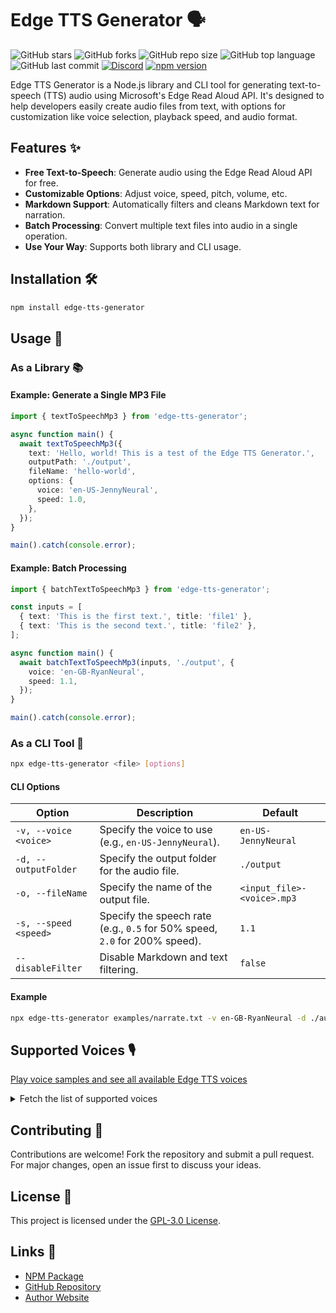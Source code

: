 # Edge TTS Generator 🗣️

![GitHub stars](https://img.shields.io/github/stars/travisvn/edge-tts-generator?style=social)
![GitHub forks](https://img.shields.io/github/forks/travisvn/edge-tts-generator?style=social)
![GitHub repo size](https://img.shields.io/github/repo-size/travisvn/edge-tts-generator)
![GitHub top language](https://img.shields.io/github/languages/top/travisvn/edge-tts-generator)
![GitHub last commit](https://img.shields.io/github/last-commit/travisvn/edge-tts-generator?color=red)
[![Discord](https://img.shields.io/badge/Discord-Voice_AI_%26_TTS_Tools-blue?logo=discord&logoColor=white)](https://discord.gg/GkFbBCBqJ6)
[![npm version](https://badge.fury.io/js/edge-tts-generator.svg)](https://www.npmjs.com/package/edge-tts-generator)  


Edge TTS Generator is a Node.js library and CLI tool for generating text-to-speech (TTS) audio using Microsoft's Edge Read Aloud API. It's designed to help developers easily create audio files from text, with options for customization like voice selection, playback speed, and audio format.

## Features ✨

- **Free Text-to-Speech**: Generate audio using the Edge Read Aloud API for free.
- **Customizable Options**: Adjust voice, speed, pitch, volume, etc.
- **Markdown Support**: Automatically filters and cleans Markdown text for narration.
- **Batch Processing**: Convert multiple text files into audio in a single operation.
- **Use Your Way**: Supports both library and CLI usage.

## Installation 🛠️

```bash
npm install edge-tts-generator
```

## Usage 🚀

### As a Library 📚

#### Example: Generate a Single MP3 File

```typescript
import { textToSpeechMp3 } from 'edge-tts-generator';

async function main() {
  await textToSpeechMp3({
    text: 'Hello, world! This is a test of the Edge TTS Generator.',
    outputPath: './output',
    fileName: 'hello-world',
    options: {
      voice: 'en-US-JennyNeural',
      speed: 1.0,
    },
  });
}

main().catch(console.error);
```

#### Example: Batch Processing

```typescript
import { batchTextToSpeechMp3 } from 'edge-tts-generator';

const inputs = [
  { text: 'This is the first text.', title: 'file1' },
  { text: 'This is the second text.', title: 'file2' },
];

async function main() {
  await batchTextToSpeechMp3(inputs, './output', {
    voice: 'en-GB-RyanNeural',
    speed: 1.1,
  });
}

main().catch(console.error);
```

### As a CLI Tool 🔧

```bash
npx edge-tts-generator <file> [options]
```

#### CLI Options

| Option                | Description                                                                | Default                    |
| --------------------- | -------------------------------------------------------------------------- | -------------------------- |
| `-v, --voice <voice>` | Specify the voice to use (e.g., `en-US-JennyNeural`).                      | `en-US-JennyNeural`        |
| `-d, --outputFolder`  | Specify the output folder for the audio file.                              | `./output`                 |
| `-o, --fileName`      | Specify the name of the output file.                                       | `<input_file>-<voice>.mp3` |
| `-s, --speed <speed>` | Specify the speech rate (e.g., `0.5` for 50% speed, `2.0` for 200% speed). | `1.1`                      |
| `--disableFilter`     | Disable Markdown and text filtering.                                       | `false`                    |

#### Example

```bash
npx edge-tts-generator examples/narrate.txt -v en-GB-RyanNeural -d ./audio -s 1.1
```

## Supported Voices 🎙️

[Play voice samples and see all available Edge TTS voices](https://tts.travisvn.com/)

<details>
  <summary>Fetch the list of supported voices</summary>

```typescript
import { EdgeTTSClient } from 'edge-tts-generator';

async function fetchVoices() {
  const client = new EdgeTTSClient();
  const voices = await client.getVoices();
  console.log(voices);
}

fetchVoices().catch(console.error);
```
</details>

## Contributing 🤝

Contributions are welcome! Fork the repository and submit a pull request. For major changes, open an issue first to discuss your ideas.

## License 📜

This project is licensed under the [GPL-3.0 License](https://www.gnu.org/licenses/gpl-3.0).

## Links 🔗

- [NPM Package](https://www.npmjs.com/package/edge-tts-generator)
- [GitHub Repository](https://github.com/travisvn/edge-tts-generator)
- [Author Website](https://travis.engineer)
